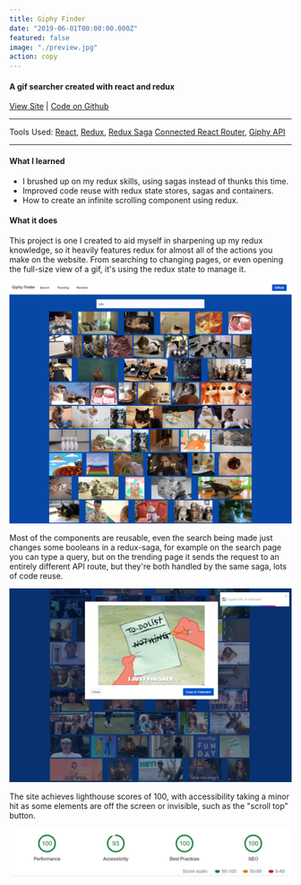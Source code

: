```yaml
---
title: Giphy Finder
date: "2019-06-01T00:00:00.000Z"
featured: false
image: "./preview.jpg"
action: copy
---
```


#### A gif searcher created with react and redux

[View Site](https://gifs.spdevuk.com) | [Code on Github](https://github.com/SPDUK/giphy-finder)

---

Tools Used: [React](https://reactjs.org/), [Redux](https://github.com/reduxjs/redux), [Redux Saga](https://github.com/redux-saga/redux-saga) [Connected React Router](https://github.com/supasate/connected-react-router), [Giphy API](https://developers.giphy.com/)

---

#### What I learned

- I brushed up on my redux skills, using sagas instead of thunks this time.
- Improved code reuse with redux state stores, sagas and containers.
- How to create an infinite scrolling component using redux.

#### What it does

This project is one I created to aid myself in sharpening up my redux knowledge, so it heavily features redux for almost all of the actions you make on the website. From searching to changing pages, or even opening the full-size view of a gif, it's using the redux state to manage it.

![preview](https://raw.githubusercontent.com/SPDUK/giphy-finder/master/preview.jpg)

Most of the components are reusable, even the search being made just changes some booleans in a redux-saga, for example on the search page you can type a query, but on the trending page it sends the request to an entirely different API route, but they're both handled by the same saga, lots of code reuse.

![copy-preview](https://raw.githubusercontent.com/SPDUK/giphy-finder/master/copy-preview.jpg)

The site achieves lighthouse scores of 100, with accessibility taking a minor hit as some elements are off the screen or invisible, such as the "scroll top" button.

![lighthouse](https://raw.githubusercontent.com/SPDUK/giphy-finder/master/giphy-lighthouse.jpg)
